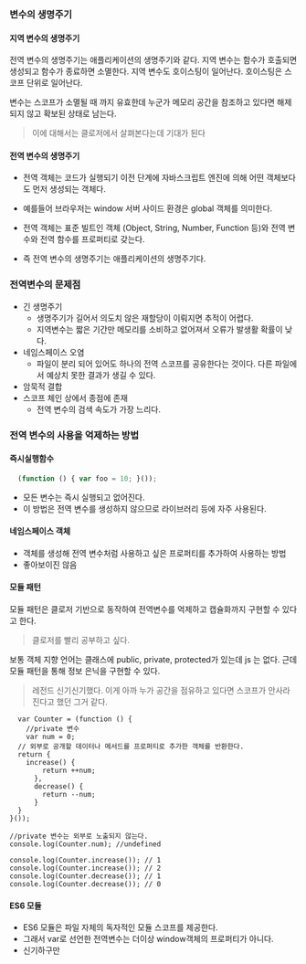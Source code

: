 ### 변수의 생명주기
#### 지역 변수의 생명주기
전역 변수의 생명주기는 애플리케이션의 생명주기와 같다.
지역 변수는 함수가 호출되면 생성되고 함수가 종료하면 소멸한다.
지역 변수도 호이스팅이 일어난다.
호이스팅은 스코프 단위로 일어난다.

변수는 스코프가 소멸될 때 까지 유효한데 누군가 메모리 공간을 참조하고 있다면 해제되지 않고 확보된 상태로 남는다. 
> 이에 대해서는 클로저에서 살펴본다는데 기대가 된다

#### 전역 변수의 생명주기
- 전역 객체는 코드가 실행되기 이전 단계에 자바스크립트 엔진에 의해 어떤 객체보다도 먼저 생성되는 객체다.
- 예를들어 브라우저는 window 서버 사이드 환경은 global 객체를 의미한다.
- 전역 객체는 표준 빌트인 객체 (Object, String, Number, Function 등)와 전역 변수와 전역 함수를 프로퍼티로 갖는다.

- 즉 전역 변수의 생명주기는 애플리케이션의 생명주기다.

### 전역변수의 문제점
- 긴 생명주기
  - 생명주기가 길어서 의도치 않은 재할당이 이뤄지면 추적이 어렵다.
  - 지역변수는 짧은 기간만 메모리를 소비하고 없어져서 오류가 발생활 확률이 낮다.
- 네임스페이스 오염
  - 파일이 분리 되어 있어도 하나의 전역 스코프를 공유한다는 것이다. 다른 파일에서 예상치 못한 결과가 생길 수 있다.
- 암묵적 결합
- 스코프 체인 상에서 종점에 존재
  - 전역 변수의 검색 속도가 가장 느리다.

### 전역 변수의 사용을 억제하는 방법
#### 즉시실행함수
```javascript
  (function () { var foo = 10; }());
```
- 모든 변수는 즉시 실행되고 없어진다.
- 이 방법은 전역 변수를 생성하지 않으므로 라이브러리 등에 자주 사용된다.
#### 네임스페이스 객체
- 객체를 생성해 전역 변수처럼 사용하고 싶은 프로퍼티를 추가하여 사용하는 방법
- 좋아보이진 않음

#### 모듈 패턴
모듈 패턴은 클로저 기반으로 동작하여 전역변수를 억제하고 캡슐화까지 구현할 수 있다고 한다.

> 클로저를 빨리 공부하고 싶다.

보통 객체 지향 언어는 클래스에 public, private, protected가 있는데 js 는 없다.
근데 모듈 패턴을 통해 정보 은닉을 구현할 수 있다.

> 레전드 신기신기했다.
> 이게 아까 누가 공간을 점유하고 있다면 스코프가 안사라진다고 했던 그거 같다.
```javasript
  var Counter = (function () {
	//private 변수
	var num = 0;
  // 외부로 공개할 데이터나 메서드를 프로퍼티로 추가한 객체를 반환한다.
  return {
    increase() {
        return ++num;
      },
      decrease() {
        return --num;
      }
  }
}());

//private 변수는 외부로 노출되지 않는다.
console.log(Counter.num); //undefined

console.log(Counter.increase()); // 1
console.log(Counter.increase()); // 2
console.log(Counter.decrease()); // 1
console.log(Counter.decrease()); // 0
```

#### ES6 모듈
- ES6 모듈은 파일 자체의 독자적인 모듈 스코프를 제공한다.
- 그래서 var로 선언한 전역변수는 더이상 window객체의 프로퍼티가 아니다.
- 신기하구만

